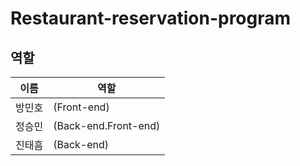 # Restaurant-reservation-program

## 역할

| 이름   | 역할  |
| ------ | ------ |
| 방민호 | (Front-end)|
| 정승민 | (Back-end.Front-end) |
| 진태흠 | (Back-end) |
